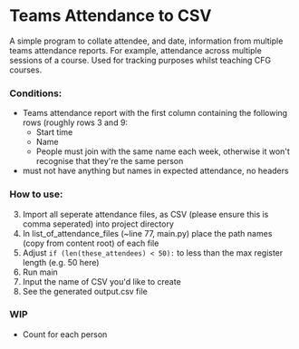 # Teams Attendance to CSV 

A simple program to collate attendee, and date, information from multiple teams attendance reports. For example, attendance across multiple sessions of a course. Used for tracking purposes whilst teaching CFG courses.

### Conditions: 
- Teams attendance report with the first column containing the following rows (roughly rows 3 and 9: 
  - Start time
  - Name
  - People must join with the same name each week, otherwise it won't recognise that they're the same person 
- must not have anything but names in expected attendance, no headers 

### How to use: 
3. Import all seperate attendance files, as CSV (please ensure this is comma seperated) into project directory 
4. In list_of_attendance_files (~line 77, main.py) place the path names (copy from content root) of each file
5. Adjust `if (len(these_attendees) < 50):` to less than the max register length (e.g. 50 here)
6. Run main 
7. Input the name of CSV you'd like to create
8. See the generated output.csv file 


### WIP 
- Count for each person 
